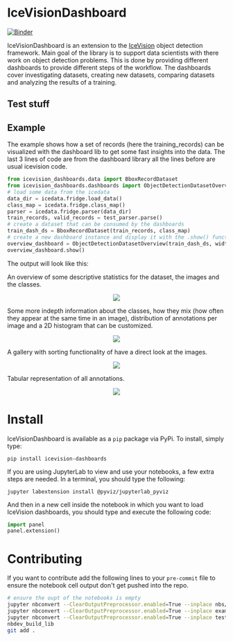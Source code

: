 # IceVisionDashboard



[![Binder](https://mybinder.org/badge_logo.svg)](https://mybinder.org/v2/gh/fstroth/icevision_dashboards/HEAD)


IceVisionDashboard is an extension to the [IceVision](https://github.com/airctic/icevision) object detection framework. Main goal of the library is to support data scientists with there work on object detection problems. This is done by providing different dashboards to provide different steps of the workflow. The dashboards cover investigating datasets, creating new datasets, comparing datasets and analyzing the results of a training.

## Test stuff

## Example

The example shows how a set of records (here the training_records) can be visualized with the dashboard lib to get some fast insights into the data. The last 3 lines of code are from the dashboard library all the lines before are usual icevision code.

```python
from icevision_dashboards.data import BboxRecordDataset
from icevision_dashboards.dashboards import ObjectDetectionDatasetOverview
# load some data from the icedata
data_dir = icedata.fridge.load_data()
class_map = icedata.fridge.class_map()
parser = icedata.fridge.parser(data_dir)
train_records, valid_records = test_parser.parse()
# create a dataset that can be consumed by the dashboards
train_dash_ds = BboxRecordDataset(train_records, class_map)
# create a new dashboard instance and display it with the .show() function
overview_dashboard = ObjectDetectionDatasetOverview(train_dash_ds, width=1500, height=900)
overview_dashboard.show()
```

The output will look like this:

An overview of some descriptive statistics for the dataset, the images and the classes.
<div style="text-align:center"><img src="imgs/dataset_overview_0.png" /></div>

Some more indepth information about the classes, how they mix (how often they appear at the same time in an image), distribution of annotations per image and a 2D histogram that can be customized. 
<div style="text-align:center"><img src="imgs/dataset_overview_1.png" /></div>

A gallery with sorting functionality of have a direct look at the images.
<div style="text-align:center"><img src="imgs/dataset_overview_2.png" /></div>

Tabular representation of all annotations.
<div style="text-align:center"><img src="imgs/dataset_overview_3.png" /></div>

# Install

IceVisionDashboard is available as a `pip` package via PyPi. To install, simply type:

```shell
pip install icevision-dashboards
```

If you are using JupyterLab to view and use your notebooks, a few extra steps are needed. In a terminal, you should type the following:

```shell
jupyter labextension install @pyviz/jupyterlab_pyviz
```

And then in a new cell inside the notebook in which you want to load IceVision dashboards, you should type and execute the following code:

```python
import panel
panel.extension()
```

# Contributing

If you want to contribute add the following lines to your `pre-commit` file to ensure the notebook cell output don't get pushed into the repo.

```bash
# ensure the oupt of the notebooks is empty
jupyter nbconvert --ClearOutputPreprocessor.enabled=True --inplace nbs/*.ipynb
jupyter nbconvert --ClearOutputPreprocessor.enabled=True --inplace examples/*.ipynb
jupyter nbconvert --ClearOutputPreprocessor.enabled=True --inplace test_data_generation/*.ipynb
nbdev_build_lib
git add .
```
